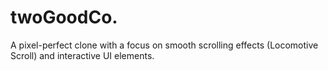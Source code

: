 # twoGoodCo.
A pixel-perfect clone with a focus on smooth scrolling effects (Locomotive Scroll) and interactive UI elements.
